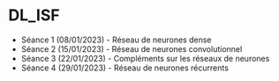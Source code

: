 # DL_ISF

* Séance 1 (08/01/2023) - Réseau de neurones dense
* Séance 2 (15/01/2023) - Réseau de neurones convolutionnel
* Séance 3 (22/01/2023) - Compléments sur les réseaux de neurones
* Séance 4 (29/01/2023) - Réseau de neurones récurrents
